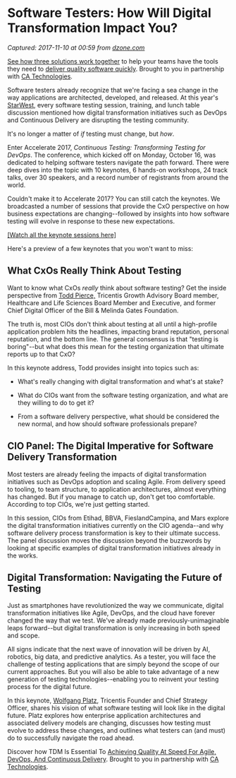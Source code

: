 # Software Testers: How Will Digital Transformation Impact You?

_Captured: 2017-11-10 at 00:59 from [dzone.com](https://dzone.com/articles/software-testers-how-will-digital-transformation-i?edition=334849&utm_source=Daily%20Digest&utm_medium=email&utm_campaign=Daily%20Digest%202017-11-07)_

[See how three solutions work together](https://dzone.com/go?i=204124&u=https%3A%2F%2Fad.doubleclick.net%2Fddm%2Ftrackclk%2FN6040.130331DZONE%2FB11226848.150413346%3Bdc_trk_aid%3D321098505%3Bdc_trk_cid%3D81553809%3Bdc_lat%3D%3Bdc_rdid%3D%3Btag_for_child_directed_treatment%3D) to help your teams have the tools they need to [deliver quality software quickly](https://dzone.com/go?i=204124&u=https%3A%2F%2Fad.doubleclick.net%2Fddm%2Ftrackclk%2FN6040.130331DZONE%2FB11226848.150123399%3Bdc_trk_aid%3D321096583%3Bdc_trk_cid%3D81552442%3Bdc_lat%3D%3Bdc_rdid%3D%3Btag_for_child_directed_treatment%3D). Brought to you in partnership with [CA Technologies](https://dzone.com/go?i=204124&u=https%3A%2F%2Fad.doubleclick.net%2Fddm%2Ftrackclk%2FN6040.130331DZONE%2FB11226848.150413346%3Bdc_trk_aid%3D321098505%3Bdc_trk_cid%3D81553809%3Bdc_lat%3D%3Bdc_rdid%3D%3Btag_for_child_directed_treatment%3D).

Software testers already recognize that we're facing a sea change in the way applications are architected, developed, and released. At this year's [StarWest](https://starwest.techwell.com/program/virtual-conference), every software testing session, training, and lunch table discussion mentioned how digital transformation initiatives such as DevOps and Continuous Delivery are disrupting the testing community.

It's no longer a matter of _if_ testing must change, but _how_.

Enter Accelerate 2017, _Continuous Testing: Transforming Testing for DevOps_. The conference, which kicked off on Monday, October 16, was dedicated to helping software testers navigate the path forward. There were deep dives into the topic with 10 keynotes, 6 hands-on workshops, 24 track talks, over 30 speakers, and a record number of registrants from around the world.

Couldn't make it to Accelerate 2017? You can still catch the keynotes. We broadcasted a number of sessions that provide the CxO perspective on how business expectations are changing--followed by insights into how software testing will evolve in response to these new expectations.

[[Watch all the keynote sessions here]](https://accelerate.tricentis.com/keynotes/)

Here's a preview of a few keynotes that you won't want to miss:

## What CxOs Really Think About Testing

Want to know what CxOs _really_ think about software testing? Get the inside perspective from [Todd Pierce,](https://www.linkedin.com/in/topierce/) Tricentis Growth Advisory Board member, Healthcare and Life Sciences Board Member and Executive, and former Chief Digital Officer of the Bill & Melinda Gates Foundation.

The truth is, most CIOs don't think about testing at all until a high-profile application problem hits the headlines, impacting brand reputation, personal reputation, and the bottom line. The general consensus is that "testing is boring"--but what does this mean for the testing organization that ultimate reports up to that CxO?

In this keynote address, Todd provides insight into topics such as:

  * What's really changing with digital transformation and what's at stake?

  * What do CIOs want from the software testing organization, and what are they willing to do to get it?

  * From a software delivery perspective, what should be considered the new normal, and how should software professionals prepare?

## CIO Panel: The Digital Imperative for Software Delivery Transformation

Most testers are already feeling the impacts of digital transformation initiatives such as DevOps adoption and scaling Agile. From delivery speed to tooling, to team structure, to application architectures, almost everything has changed. But if you manage to catch up, don't get too comfortable. According to top CIOs, we're just getting started.

In this session, CIOs from Etihad, BBVA, FieslandCampina, and Mars explore the digital transformation initiatives currently on the CIO agenda--and why software delivery process transformation is key to their ultimate success. The panel discussion moves the discussion beyond the buzzwords by looking at specific examples of digital transformation initiatives already in the works.

## Digital Transformation: Navigating the Future of Testing

Just as smartphones have revolutionized the way we communicate, digital transformation initiatives like Agile, DevOps, and the cloud have forever changed the way that we test. We've already made previously-unimaginable leaps forward--but digital transformation is only increasing in both speed and scope.

All signs indicate that the next wave of innovation will be driven by AI, robotics, big data, and predictive analytics. As a tester, you will face the challenge of testing applications that are simply beyond the scope of our current approaches. But you will also be able to take advantage of a new generation of testing technologies--enabling you to reinvent your testing process for the digital future.

In this keynote, [Wolfgang Platz](https://www.linkedin.com/in/wolfgang-platz-2a68681b/), Tricentis Founder and Chief Strategy Officer, shares his vision of what software testing will look like in the digital future. Platz explores how enterprise application architectures and associated delivery models are changing, discusses how testing must evolve to address these changes, and outlines what testers can (and must) do to successfully navigate the road ahead.

Discover how TDM Is Essential To [Achieving Quality At Speed For Agile, DevOps, And Continuous Delivery](https://dzone.com/go?i=204125&u=https%3A%2F%2Fad.doubleclick.net%2Fddm%2Ftrackclk%2FN6040.130331DZONE%2FB11226848.150413345%3Bdc_trk_aid%3D321095198%3Bdc_trk_cid%3D81552443%3Bdc_lat%3D%3Bdc_rdid%3D%3Btag_for_child_directed_treatment%3D). Brought to you in partnership with [CA Technologies](https://dzone.com/go?i=204125&u=https%3A%2F%2Fad.doubleclick.net%2Fddm%2Ftrackclk%2FN6040.130331DZONE%2FB11226848.150413345%3Bdc_trk_aid%3D321095198%3Bdc_trk_cid%3D81552443%3Bdc_lat%3D%3Bdc_rdid%3D%3Btag_for_child_directed_treatment%3D).
